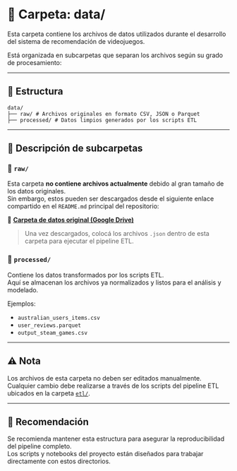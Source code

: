 # 📂 Carpeta: data/

Esta carpeta contiene los archivos de datos utilizados durante el desarrollo del sistema de recomendación de videojuegos.

Está organizada en subcarpetas que separan los archivos según su grado de procesamiento:

---

## 📁 Estructura

```
data/
├── raw/ # Archivos originales en formato CSV, JSON o Parquet
├── processed/ # Datos limpios generados por los scripts ETL
```

---

## 📄 Descripción de subcarpetas


### 🔸 `raw/`  
Esta carpeta **no contiene archivos actualmente** debido al gran tamaño de los datos originales.  
Sin embargo, estos pueden ser descargados desde el siguiente enlace compartido en el `README.md` principal del repositorio:

📁 **[Carpeta de datos original (Google Drive)](https://drive.google.com/drive/folders/1HqBG2-sUkz_R3h1dZU5F2uAzpRn7BSpj)**

> Una vez descargados, colocá los archivos `.json` dentro de esta carpeta para ejecutar el pipeline ETL.


### 🔸 `processed/`
Contiene los datos transformados por los scripts ETL.  
Aquí se almacenan los archivos ya normalizados y listos para el análisis y modelado.

Ejemplos:
- `australian_users_items.csv`
- `user_reviews.parquet`
- `output_steam_games.csv`

---

## ⚠️ Nota

Los archivos de esta carpeta no deben ser editados manualmente.  
Cualquier cambio debe realizarse a través de los scripts del pipeline ETL ubicados en la carpeta [`etl/`](../../etl/).

---

## 📌 Recomendación

Se recomienda mantener esta estructura para asegurar la reproducibilidad del pipeline completo.  
Los scripts y notebooks del proyecto están diseñados para trabajar directamente con estos directorios.
